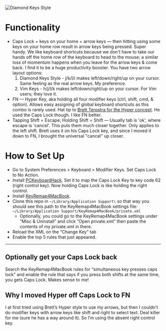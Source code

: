 ![Diamond Keys Style](http://www.evanlovely.com/tricky-name/wp-content/uploads/2013/03/1363396671.jpg)

# Functionality #

* Caps Lock + keys on your home = arrow keys — then hitting using some keys on your home row result in arrow keys being pressed. Super handy. We like keyboard shortcuts because we don't have to take our hands off the home row of the keyboard to head to the mouse; a similar loss of momentum happens when you leave for the arrow keys & come back. I find it to be a huge productivity booster. You have two arrow layout options:
    1. Diamond Keys Style - j/k/l/i makes left/down/right/up on your cursor. Same feeling as the real arrow keys. My preference.
    2. Vim Keys - h/j/l/k makes left/down/right/up on your cursor. For Vim users; they love it.
* FN — Hyper Key, aka holding all four modifier keys (ctrl, shift, cmd, & option). Allows easy assigning of global keyboard shortcuts as this combo is rarely used. Hat tip to [Brett Terpstra for the Hyper concept](http://brettterpstra.com/2012/12/08/a-useful-caps-lock-key/). He used the Caps Lock though. I like FN better.
* Tapping Shift = Escape; Holding Shift = Shift — Usually tab is 'ok', where escape is 'cancel'. This puts them much closer together. Only applies to the left shift. Brett uses it on his Caps Lock key, and since I moved it down to FN, I brought the universal "cancel" up closer.


# How to Set Up #

* Go to System Preferences > Keyboard > Modifier Keys. Set Caps Lock to No Action. 
* Install [PCKeyboardHack](http://pqrs.org/macosx/keyremap4macbook/pckeyboardhack.html.en). Set it to map the Caps Lock Key to key code 62 (right control key). Now holding Caps Lock is like holding the right control.
* Install [KeyRemap4MacBook](http://pqrs.org/macosx/keyremap4macbook/index.html.en).
* Clone this repo in ` ~/Library/Application Support\ ` so that way you should see this path to the KeyRemap4MacBook settings file: ` ~/Library/Application Support/KeyRemap4MacBook/private.xml ` 
	* Optionally, you could go to the KeyRemap4MacBook settings under “Misc & Uninstall” and click “Open private.xml” then paste the contents of my private.xml in there. 
* Reload the XML on the “Change Key” tab
* Enable the top 5 rules that just appeared.

* * * 

## Optionally get your Caps Lock back ##

Search the KeyRemap4MacBook rules for “simultaneous key presses caps lock” and enable the rule that says if you press both shifts at the same time, you gets Caps Lock. Makes sense to me!

## Why I moved Hyper off Caps Lock to FN ##

I at first tried using Brett’s Hyper style to use my arrows, but then I couldn't do modifier keys with arrow keys like shift and right to select text. Deal killer for me (sure he has a way around it). So I’m using the absent right control key.